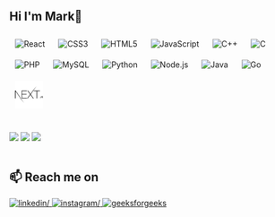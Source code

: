 ##  Hi I'm Mark👋
<div align="left">  
  <img style="margin: 10px" src="https://profilinator.rishav.dev/skills-assets/react-original-wordmark.svg" alt="React" height="50" />  
  <img style="margin: 10px" src="https://profilinator.rishav.dev/skills-assets/css3-original-wordmark.svg" alt="CSS3" height="50" />  
  <img style="margin: 10px" src="https://profilinator.rishav.dev/skills-assets/html5-original-wordmark.svg" alt="HTML5" height="50" />  
  <img style="margin: 10px" src="https://profilinator.rishav.dev/skills-assets/javascript-original.svg" alt="JavaScript" height="50" />  
  <img style="margin: 10px" src="https://profilinator.rishav.dev/skills-assets/cplusplus-original.svg" alt="C++" height="50" />  
  <img style="margin: 10px" src="https://profilinator.rishav.dev/skills-assets/c-original.svg" alt="C" height="50" />  
  <img style="margin: 10px" src="https://profilinator.rishav.dev/skills-assets/php-original.svg" alt="PHP" height="50" />  
  <img style="margin: 10px" src="https://profilinator.rishav.dev/skills-assets/mysql-original-wordmark.svg" alt="MySQL" height="50" />  
  <img style="margin: 10px" src="https://profilinator.rishav.dev/skills-assets/python-original.svg" alt="Python" height="50" />  
  <img style="margin: 10px" src="https://profilinator.rishav.dev/skills-assets/nodejs-original-wordmark.svg" alt="Node.js" height="50" />  
  <img style="margin: 10px" src="https://profilinator.rishav.dev/skills-assets/java-original-wordmark.svg" alt="Java" height="50" />  
  <img style="margin: 10px" src="https://profilinator.rishav.dev/skills-assets/go-original.svg" alt="Go" height="50" />  
  <img style="margin: 10px" src="https://github.com/devicons/devicon/blob/master/icons/nextjs/nextjs-original-wordmark.svg" alt="nextjs" height="50" />  
</div>  

##
<div>
  <img height="180em" src="https://github-readme-stats.vercel.app/api?username=markmark345&show_icons=true&theme=tokyonight"/>
<!--   <img align="center" width="47%" src="https://github-readme-streak-stats.herokuapp.com/?user=markmark345&theme=tokyonight"/> -->
  <img height="180em" src="https://github-readme-stats.vercel.app/api/top-langs/?username=markmark345&layout=compact&theme=tokyonight&langs_count=10"/>
  <img src="https://github-profile-trophy.vercel.app/?username=markmark345&theme=algolia&column=8"/>
</div>

<br/>

## 📫 Reach me on
<div align="left">
  <a href="https://www.linkedin.com/in/natapatchara-anuroje-6956b7223/" target="_blank">
    <img src=https://img.shields.io/badge/linkedin-%231E77B5.svg?&style=for-the-badge&logo=linkedin&logoColor=white alt=linkedin/>
  </a>
  <a href="https://instagram.com/markntpc" target="_blank">
    <img src=https://img.shields.io/badge/instagram-%23000000.svg?&style=for-the-badge&logo=instagram&logoColor=white alt=instagram/>
  </a>  
  <a href="https://auth.geeksforgeeks.org/user/natapatcharaanuroje" target="_blank">
    <img src=	https://img.shields.io/badge/GeeksforGeeks-298D46?style=for-the-badge&logo=geeksforgeeks&logoColor=white alt="geeksforgeeks" />
</div> 

